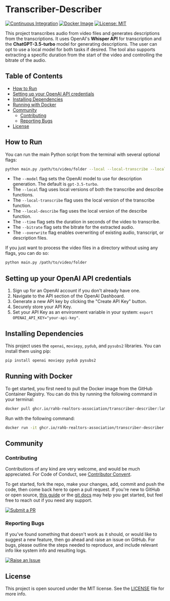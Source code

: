 # Transcriber-Describer

[![Continuous Integration](https://github.com/RAHB-REALTORS-Association/transcriber-describer/actions/workflows/python-app.yml/badge.svg)](https://github.com/RAHB-REALTORS-Association/transcriber-describer/actions/workflows/python-app.yml)
[![Docker Image](https://github.com/RAHB-REALTORS-Association/transcriber-describer/actions/workflows/docker-image.yml/badge.svg)](https://github.com/RAHB-REALTORS-Association/transcriber-describer/actions/workflows/docker-image.yml)
[![License: MIT](https://img.shields.io/badge/License-MIT-yellow.svg)](https://opensource.org/licenses/MIT)

This project transcribes audio from video files and generates descriptions from the transcriptions. It uses OpenAI's **Whisper API** for transcription and the **ChatGPT-3.5-turbo** model for generating descriptions. The user can opt to use a local model for both tasks if desired. The tool also supports extracting a specific duration from the start of the video and controlling the bitrate of the audio.

## Table of Contents
- [How to Run](#how-to-run)
- [Setting up your OpenAI API credentials](#setting-up-your-openai-api-credentials)
- [Installing Dependencies](#installing-dependencies)
- [Running with Docker](#running-with-docker)
- [Community](#community)
  - [Contributing](#contributing)
  - [Reporting Bugs](#reporting-bugs)
- [License](#license)

## How to Run

You can run the main Python script from the terminal with several optional flags:

```bash
python main.py /path/to/video/folder --local --local-transcribe --local-describe --time <seconds> --bitrate <bitrate> --overwrite
```

- The `--model` flag sets the OpenAI model to use for description generation. The default is `gpt-3.5-turbo`.
- The `--local` flag uses local versions of both the transcribe and describe functions.
- The `--local-transcribe` flag uses the local version of the transcribe function.
- The `--local-describe` flag uses the local version of the describe function.
- The `--time` flag sets the duration in seconds of the video to transcribe.
- The `--bitrate` flag sets the bitrate for the extracted audio.
- The `--overwrite` flag enables overwriting of existing audio, transcript, or description files.

If you just want to process the video files in a directory without using any flags, you can do so:

```bash
python main.py /path/to/video/folder
```

## Setting up your OpenAI API credentials

1. Sign up for an OpenAI account if you don't already have one.
2. Navigate to the API section of the OpenAI Dashboard.
3. Generate a new API key by clicking the "Create API Key" button.
4. Securely store your API Key.
5. Set your API Key as an environment variable in your system: `export OPENAI_API_KEY="your-api-key"`.

## Installing Dependencies

This project uses the `openai`, `moviepy`, `pydub`, and `pysubs2` libraries. You can install them using pip:

```bash
pip install openai moviepy pydub pysubs2
```

## Running with Docker

To get started, you first need to pull the Docker image from the GitHub Container Registry. You can do this by running the following command in your terminal:

```sh
docker pull ghcr.io/rahb-realtors-association/transcriber-describer:latest
```

Run with the following command:

```sh
docker run -it ghcr.io/rahb-realtors-association/transcriber-describer:latest <flags>
```

## Community

### Contributing

Contributions of any kind are very welcome, and would be much appreciated. For Code of Conduct, see [Contributor Convent](https://www.contributor-covenant.org/version/2/1/code_of_conduct/).

To get started, fork the repo, make your changes, add, commit and push the code, then come back here to open a pull request. If you're new to GitHub or open source, [this guide](https://www.freecodecamp.org/news/how-to-make-your-first-pull-request-on-github-3#let-s-make-our-first-pull-request-) or the [git docs](https://docs.github.com/en/pull-requests/collaborating-with-pull-requests/proposing-changes-to-your-work-with-pull-requests/creating-a-pull-request) may help you get started, but feel free to reach out if you need any support.

[![Submit a
PR](https://img.shields.io/badge/Submit_a_PR-GitHub-%23060606?style=for-the-badge&logo=github&logoColor=fff)](https://github.com/RAHB-REALTORS-Association/transcriber-describer/compare)

### Reporting Bugs

If you've found something that doesn't work as it should, or would like to suggest a new feature, then go ahead and raise an issue on GitHub. For bugs, please outline the steps needed to reproduce, and include relevant info like system info and resulting logs.

[![Raise an
Issue](https://img.shields.io/badge/Raise_an_Issue-GitHub-%23060606?style=for-the-badge&logo=github&logoColor=fff)](https://github.com/RAHB-REALTORS-Association/transcriber-describer/issues/new/choose)

## License
This project is open sourced under the MIT license. See the [LICENSE](LICENSE) file for more info.
